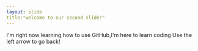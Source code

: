 ```yaml
---
layout: slide
title:"welcome to our second slide!"
---
```

I'm right now learning how to use GitHub,I'm here to learn coding
Use the left arrow to go back!
